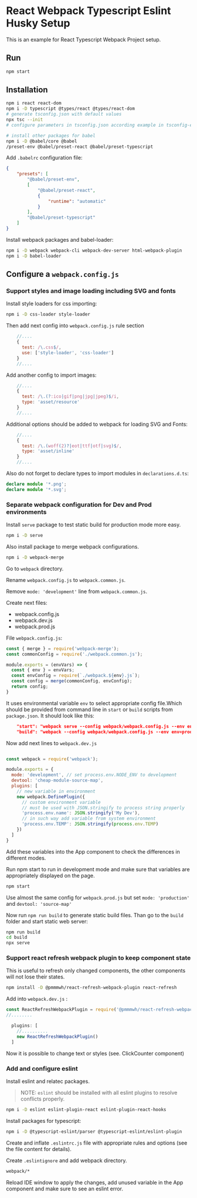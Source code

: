 # React Webpack Typescript Eslint Husky Setup

This is an example for React Typescript Webpack Project setup.

## Run

```sh
npm start
```

## Installation

```sh
npm i react react-dom
npm i -D typescript @types/react @types/react-dom
# generate tsconfig.json with default values
npx tsc --init
# configure parameters in tsconfig.json according example in tsconfig-example.json

# install other packages for babel
npm i -D @babel/core @babel
/preset-env @babel/preset-react @babel/preset-typescript
```

Add `.babelrc` configuration file:

```json
{
    "presets": [
        "@babel/preset-env",
        [
            "@babel/preset-react",
            {
                "runtime": "automatic"
            }
        ],
        "@babel/preset-typescript"
    ]
}
```

Install webpack packages and babel-loader:

```sh
npm i -D webpack webpack-cli webpack-dev-server html-webpack-plugin
npm i -D babel-loader
```

## Configure a `webpack.config.js`

### Support styles and image loading including SVG and fonts

Install style loaders for css importing:

```sh
npm i -D css-loader style-loader
```

Then add next config into `webpack.config.js` rule section

```js
    //....
    {
      test: /\.css$/,
      use: ['style-loader', 'css-loader']
    }
    //....
```

Add another config to import images:

```js
    //....
    {
      test: /\.(?:ico|gif|png|jpg|jpeg)$/i,
      type: 'asset/resource'
    }
    //....
```

Additional options should be added to webpack for loading SVG and Fonts:

```js
    //....
    {
      test: /\.(woff(2)?|eot|ttf|otf|svg)$/,
      type: 'asset/inline'
    }
    //....
```

Also do not forget to declare types to import modules in `declarations.d.ts`:

```ts
declare module '*.png';
declare module '*.svg';
```

### Separate webpack configuration for Dev and Prod environments

Install `serve` package to test static build for production mode more easy.

```sh
npm i -D serve
```

Also install package to merge webpack configurations.

```sh
npm i -D webpack-merge
```

Go to `webpack` directory.

Rename `webpack.config.js` to `webpack.common.js`.

Remove `mode: 'development'` line from `webpack.common.js`.

Create next files:

- webpack.config.js
- webpack.dev.js
- webpack.prod.js

File `webpack.config.js`:

```js
const { merge } = require('webpack-merge');
const commonConfig = require('./webpack.common.js');

module.exports = (envVars) => {
  const { env } = envVars;
  const envConfig = require(`./webpack.${env}.js`);
  const config = merge(commonConfig, envConfig);
  return config;
}
```

It uses environmental variable `env` to select appropriate config file.Which should be provided from command line in `start` or `build` scripts from `package.json`. It should look like this:

```json
    "start": "webpack serve --config webpack/webpack.config.js --env env=dev --open --hot",
    "build": "webpack --config webpack/webpack.config.js --env env=prod",
```

Now add next lines to `webpack.dev.js`

```js

const webpack = require('webpack');

module.exports = {
  mode: 'development', // set process.env.NODE_ENV to development
  devtool: 'cheap-module-source-map',
  plugins: [
    // new variable in environment
    new webpack.DefinePlugin({
      // custom environment variable
      // must be used with JSON.stringify to process string properly
      'process.env.name': JSON.stringify('My Dev'),
      // in such way add variable from system environment
      'process.env.TEMP': JSON.stringify(process.env.TEMP)
    })
  ]
}
```

Add these variables into the App component to check the differences in different modes.

Run npm start to run in development mode and make sure that variables are appropriately displayed on the page.

```sh
npm start
```

Use almost the same config for `webpack.prod.js` but set `mode: 'production'` and `devtool: 'source-map'`

Now run `npm run build` to generate static build files.
Than go to the `build` folder and start static web server:

```sh
npm run build
cd build
npx serve
```

### Support react refresh webpack plugin to keep component state

This is useful to refresh only changed components, the other components will not lose their states.

```sh
npm install -D @pmmmwh/react-refresh-webpack-plugin react-refresh
```

Add into `webpack.dev.js` :

```js
const ReactRefreshWebpackPlugin = require('@pmmmwh/react-refresh-webpack-plugin');
//........

  plugins: [
    //..........
    new ReactRefreshWebpackPlugin()
  ]
```

Now it is possible to change text or styles (see. ClickCounter component)

### Add and configure eslint

Install eslint and relatec packages.

>NOTE: `eslint` should be installed with all eslint plugins to resolve conflicts properly.

```sh
npm i -D eslint eslint-plugin-react eslint-plugin-react-hooks
```

Install packages for typescript:

```sh
npm i -D @typescript-eslint/parser @typescript-eslint/eslint-plugin
```

Create and inflate `.eslintrc.js` file with appropriate rules and options (see the file content for details).

Create `.eslintignore` and add webpack directory.

```txt
webpack/*
```

Reload IDE window to apply the changes, add unused variable in the App component and make sure to see an eslint error.
